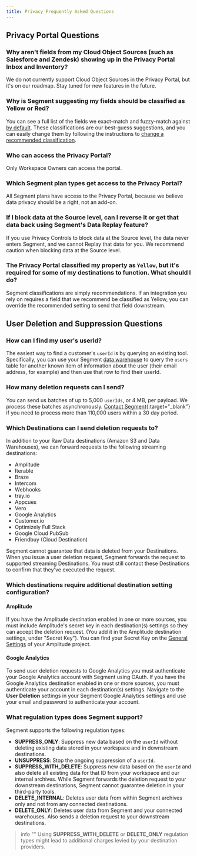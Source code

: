 ```yaml
---
title: Privacy Frequently Asked Questions
---
```


## Privacy Portal Questions

### Why aren't fields from my Cloud Object Sources (such as Salesforce and Zendesk) showing up in the Privacy Portal Inbox and Inventory?

We do not currently support Cloud Object Sources in the Privacy Portal, but it's on our roadmap. Stay tuned for new features in the future.

### Why is Segment suggesting my fields should be classified as Yellow or Red?

You can see a full list of the fields we exact-match and fuzzy-match against [by default](/docs/privacy/portal/#default-pii-matchers). These classifications are our best-guess suggestions, and you can easily change them by following the instructions to [change a recommended classification](/docs/privacy/portal/#change-a-recommended-classification).

### Who can access the Privacy Portal?

Only Workspace Owners can access the portal.

### Which Segment plan types get access to the Privacy Portal?

All Segment plans have access to the Privacy Portal, because we believe data
privacy should be a right, not an add-on.

### If I block data at the Source level, can I reverse it or get that data back using Segment's Data Replay feature?

If you use Privacy Controls to block data at the Source level, the data never
enters Segment, and we cannot Replay that data for you. We recommend caution
when blocking data at the Source level.

### The Privacy Portal classified my property as `Yellow`, but it's required for some of my destinations to function. What should I do?

Segment classifications are simply recommendations. If an integration you rely
on requires a field that we recommend be classified as Yellow, you can override
the recommended setting to send that field downstream.

## User Deletion and Suppression Questions

### How can I find my user's userId?

The easiest way to find a customer's `userId` is by querying an existing tool. Specifically, you can use your Segment [data warehouse](https://segment.com/warehouses) to query the `users` table for another known item of information about the user (their email address, for example) and then use that row to find their userId.

### How many deletion requests can I send?
You can send us batches of up to 5,000 `userIds`, or 4 MB, per payload. We process these batches asynchronously. [Contact Segment](https://segment.com/help/contact/){:target="_blank”} if you need to process more than 110,000 users within a 30 day period.

### Which Destinations can I send deletion requests to?

In addition to your Raw Data destinations (Amazon S3 and Data Warehouses), we can forward requests to the following streaming destinations:

- Amplitude
- Iterable
- Braze
- Intercom
- Webhooks
- tray.io
- Appcues
- Vero
- Google Analytics
- Customer.io
- Optimizely Full Stack
- Google Cloud PubSub
- Friendbuy (Cloud Destination)

Segment cannot guarantee that data is deleted from your Destinations. When you issue a user deletion request, Segment forwards the request to supported streaming Destinations. You must still contact these Destinations to confirm that they've executed the request.

### Which destinations require additional destination setting configuration?

#### Amplitude
If you have the Amplitude destination enabled in one or more sources, you must include Amplitude's secret key in each destination(s) settings so they can accept the deletion request. (You add it in the Amplitude destination settings, under "Secret Key"). You can find your Secret Key on the [General Settings](https://help.amplitude.com/hc/en-us/articles/235649848-Settings) of your Amplitude project.

#### Google Analytics
To send user deletion requests to Google Analytics you must authenticate your Google Analytics account with Segment using OAuth. If you have the Google Analytics destination enabled in one or more sources, you must authenticate your account in each destination(s) settings. Navigate to the **User Deletion** settings in your Segment Google Analytics settings and use your email and password to authenticate your account.

### What regulation types does Segment support?

Segment supports the following regulation types:
- **SUPPRESS_ONLY**: Suppress new data based on the `userId` without deleting existing data stored in your workspace and in downstream destinations.
- **UNSUPPRESS**: Stop the ongoing suppression of a `userId`.
- **SUPPRESS_WITH_DELETE**: Suppress new data based on the `userId` and also delete all existing data for that ID from your workspace and our internal archives. While Segment forwards the deletion request to your downstream destinations, Segment cannot guarantee deletion in your third-party tools.
- **DELETE_INTERNAL**: Deletes user data from within Segment archives only and not from any connected destinations.
- **DELETE_ONLY**: Deletes user data from Segment and your connected warehouses. Also sends a deletion request to your downstream destinations.


> info "" 
> Using **SUPPRESS_WITH_DELETE** or **DELETE_ONLY** regulation types might lead to additional charges levied by your destination providers.
